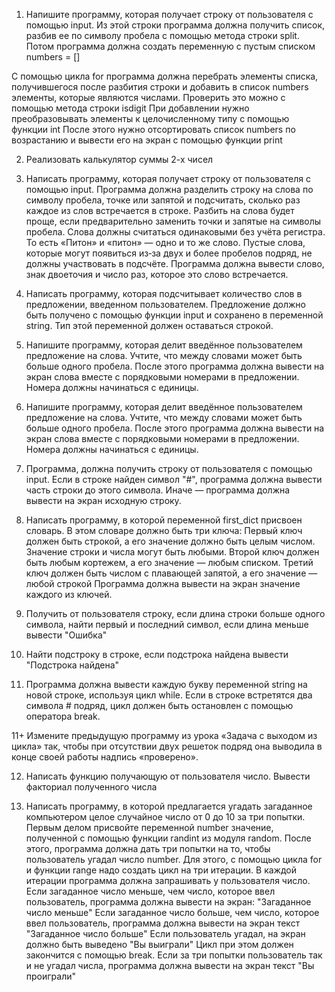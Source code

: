 1. Напишите программу, которая получает строку от пользователя с помощью input. Из этой строки программа должна получить
список, разбив ее по символу пробела с помощью метода строки split. Потом программа должна создать переменную с пустым
списком numbers = []

С помощью цикла for программа должна перебрать элементы списка, получившегося после разбития строки и добавить в
список numbers элементы, которые являются числами. Проверить это можно с помощью метода строки isdigit При добавлении
нужно преобразовывать элементы к целочисленному типу с помощью функции int
После этого нужно отсортировать список numbers по возрастанию и вывести его на экран с помощью функции print

2. Реализовать калькулятор суммы 2-х чисел

3. Написать программу, которая получает строку от пользователя с помощью input. Программа должна разделить строку на
слова по символу пробела, точке или запятой и подсчитать, сколько раз каждое из слов встречается в строке. Разбить на
слова будет проще, если предварительно заменить точки и запятые на символы пробела. Слова должны считаться одинаковыми
без учёта регистра. То есть «Питон» и «питон» — одно и то же слово. Пустые слова, которые могут появиться из‑за двух и
более пробелов подряд, не должны участвовать в подсчёте.
Программа должна вывести слово, знак двоеточия и число раз, которое это слово встречается.

4. Написать программу, которая подсчитывает количество слов в предложении, введенном
пользователем. Предложение должно быть получено с помощью функции input и сохранено в переменной string. Тип этой
переменной должен оставаться строкой.

5. Напишите программу, которая делит введённое пользователем предложение на слова. Учтите, что между словами может быть
больше одного пробела. После этого программа должна вывести на экран слова вместе с порядковыми номерами в
предложении. Номера должны начинаться с единицы.

6. Напишите программу, которая делит введённое пользователем предложение на слова. Учтите, что между словами может быть
больше одного пробела. После этого программа должна вывести на экран слова вместе с порядковыми номерами в
предложении. Номера должны начинаться с единицы.

7. Программа, должна получить строку от пользователя с помощью input. Если в строке найден символ "#", программа должна
вывести часть строки до этого символа. Иначе — программа должна вывести на экран исходную строку.

8. Написать программу, в которой переменной first_dict присвоен словарь. В этом словаре должно быть три ключа:
Первый ключ должен быть строкой, а его значение должно быть целым числом. Значение строки и числа могут быть любыми.
Второй ключ должен быть любым кортежем, а его значение — любым списком.
Третий ключ должен быть числом с плавающей запятой, а его значение — любой строкой
Программа должна вывести на экран значение каждого из ключей.

9. Получить от пользователя строку, если длина строки больше одного символа, найти первый и последний символ, если длина
меньше вывести "Ошибка"

10. Найти подстроку в строке, если подстрока найдена вывести "Подстрока найдена"

11. Программа должна вывести каждую букву переменной string на новой строке, используя цикл while. Если в строке
встретятся два символа # подряд, цикл должен быть остановлен с помощью оператора break.

11+ Измените предыдущую программу из урока «Задача с выходом из цикла» так, чтобы при отсутствии двух решеток подряд она
выводила в конце своей работы надпись «проверено».

12. Написать функцию получающую от пользователя число. Вывести факториал полученного числа

13. Написать программу, в которой предлагается угадать загаданное компьютером целое случайное число от 0 до 10 за три
попытки.
Первым делом присвойте переменной number значение, полученной с помощью функции randint из модуля random.
После этого, программа должна дать три попытки на то, чтобы пользователь угадал число number. Для этого, с помощью
цикла for и функции range надо создать цикл на три итерации.
В каждой итерации программа должна запрашивать у пользователя число. Если загаданное число меньше, чем число, которое
ввел пользователь, программа должна вывести на экран: "Загаданное число меньше"
Если загаданное число больше, чем число, которое ввел пользователь, программа должна вывести на экран текст
"Загаданное число больше"
Если пользователь угадал, на экран должно быть выведено "Вы выиграли" Цикл при этом должен закончится с помощью break.
Если за три попытки пользователь так и не угадал числа, программа должна вывести на экран текст "Вы проиграли"


